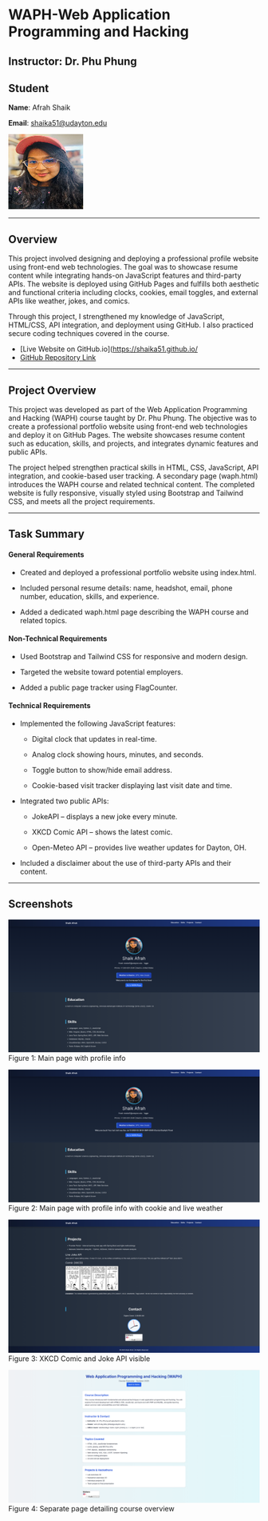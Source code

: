 # WAPH-Web Application Programming and Hacking

## Instructor: Dr. Phu Phung

## Student

**Name**: Afrah Shaik

**Email**: [shaika51@udayton.edu](mailto:shaika51@udayton.edu)

![headshot](images/headshot.png)

---

## Overview

This project involved designing and deploying a professional profile website using front-end web technologies. The goal was to showcase resume content while integrating hands-on JavaScript features and third-party APIs. The website is deployed using GitHub Pages and fulfills both aesthetic and functional criteria including clocks, cookies, email toggles, and external APIs like weather, jokes, and comics.

Through this project, I strengthened my knowledge of JavaScript, HTML/CSS, API integration, and deployment using GitHub. I also practiced secure coding techniques covered in the course.

- [Live Website on GitHub.io](https://shaika51.github.io/  
- [GitHub Repository Link](https://github.com/shaika51/shaika51.github.io)

---

## Project Overview

This project was developed as part of the Web Application Programming and Hacking (WAPH) course taught by Dr. Phu Phung. The objective was to create a professional portfolio website using front-end web technologies and deploy it on GitHub Pages. The website showcases resume content such as education, skills, and projects, and integrates dynamic features and public APIs.

The project helped strengthen practical skills in HTML, CSS, JavaScript, API integration, and cookie-based user tracking. A secondary page (waph.html) introduces the WAPH course and related technical content. The completed website is fully responsive, visually styled using Bootstrap and Tailwind CSS, and meets all the project requirements.

---

## Task Summary

#### General Requirements
- Created and deployed a professional portfolio website using index.html.

- Included personal resume details: name, headshot, email, phone number, education, skills, and experience.

- Added a dedicated waph.html page describing the WAPH course and related topics.

#### Non-Technical Requirements
- Used Bootstrap and Tailwind CSS for responsive and modern design.

- Targeted the website toward potential employers.

- Added a public page tracker using FlagCounter.

#### Technical Requirements
- Implemented the following JavaScript features:

	- Digital clock that updates in real-time.

	- Analog clock showing hours, minutes, and seconds.

	- Toggle button to show/hide email address.

	- Cookie-based visit tracker displaying last visit date and time.

- Integrated two public APIs:

	- JokeAPI – displays a new joke every minute.

	- XKCD Comic API – shows the latest comic.

	- Open-Meteo API – provides live weather updates for Dayton, OH.

- Included a disclaimer about the use of third-party APIs and their content.

---

## Screenshots

![details](images/details.png)  
Figure 1: Main page with profile info

![cookie](images/cookie.png)  
Figure 2: Main page with profile info with cookie and live weather

![API's](images/api.png)  
Figure 3: XKCD Comic and Joke API visible

![WAPH](images/waph.png)  
Figure 4: Separate page detailing course overview